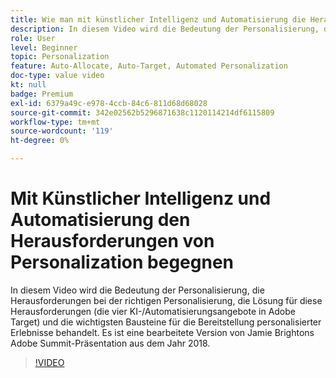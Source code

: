 ```yaml
---
title: Wie man mit künstlicher Intelligenz und Automatisierung die Herausforderungen von Personalization meistert
description: In diesem Video wird die Bedeutung der Personalisierung, die Herausforderungen bei der richtigen Personalisierung, die Lösung für diese Herausforderungen (die vier KI-/Automatisierungsangebote in Adobe Target) und die wichtigsten Bausteine für die Bereitstellung personalisierter Erlebnisse behandelt. Es ist eine bearbeitete Version von Jamie Brightons Adobe Summit-Präsentation aus dem Jahr 2018.
role: User
level: Beginner
topic: Personalization
feature: Auto-Allocate, Auto-Target, Automated Personalization
doc-type: value video
kt: null
badge: Premium
exl-id: 6379a49c-e978-4ccb-84c6-811d68d68028
source-git-commit: 342e02562b5296871638c1120114214df6115809
workflow-type: tm+mt
source-wordcount: '119'
ht-degree: 0%

---
```


# Mit Künstlicher Intelligenz und Automatisierung den Herausforderungen von Personalization begegnen

In diesem Video wird die Bedeutung der Personalisierung, die Herausforderungen bei der richtigen Personalisierung, die Lösung für diese Herausforderungen (die vier KI-/Automatisierungsangebote in Adobe Target) und die wichtigsten Bausteine für die Bereitstellung personalisierter Erlebnisse behandelt. Es ist eine bearbeitete Version von Jamie Brightons Adobe Summit-Präsentation aus dem Jahr 2018.

>[!VIDEO](https://video.tv.adobe.com/v/25440/?quality=12)
